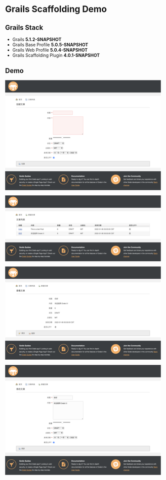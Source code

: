 # Grails Scaffolding Demo

## Grails Stack

- Grails **5.1.2-SNAPSHOT**
- Grails Base Profile **5.0.5-SNAPSHOT**
- Grails Web Profile **5.0.4-SNAPSHOT**
- Grails Scaffolding Plugin **4.0.1-SNAPSHOT**

## Demo

![Create a Post](/screenshot/grails-5-1-2-scaffold-demo-create.png)

![Post List](/screenshot/grails-5-1-2-scaffold-demo-list.png)

![Show Post](/screenshot/grails-5-1-2-scaffold-demo-show.png)

![Edit a Post](/screenshot/grails-5-1-2-scaffold-demo-edit.png)

